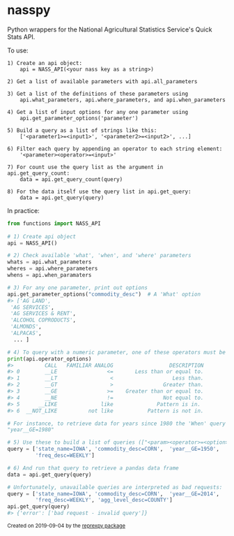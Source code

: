 # nasspy
Python wrappers for the National Agricultural Statistics Service's Quick Stats API.

To use:

    1) Create an api object: 
        api = NASS_API(<your nass key as a string>)
  
    2) Get a list of available parameters with api.all_parameters
    
    3) Get a list of the definitions of these parameters using
        api.what_parameters, api.where_parameters, and api.when_parameters

    4) Get a list of input options for any one parameter using
        api.get_parameter_options('parameter')

    5) Build a query as a list of strings like this:
        ['<parameter1>=<input1>', '<parameter2>=<input2>', ...]

    6) Filter each query by appending an operator to each string element:
        '<parameter><operator>=<input>'

    7) For count use the query list as the argument in api.get_query_count:
        data = api.get_query_count(query)

    8) For the data itself use the query list in api.get_query:
        data = api.get_query(query)

In practice:
  
```python
from functions import NASS_API
        
# 1) Create api object
api = NASS_API()

# 2) Check available 'what', 'when', and 'where' parameters
whats = api.what_parameters
wheres = api.where_parameters
whens = api.when_paramaters

# 3) For any one parameter, print out options
api.get_parameter_options("commodity_desc")  # A 'What' option
#> ['AG LAND',
 'AG SERVICES',
 'AG SERVICES & RENT',
 'ALCOHOL COPRODUCTS',
 'ALMONDS',
 'ALPACAS',
  ... ]

# 4) To query with a numeric parameter, one of these operators must be used
print(api.operator_options)
#>          CALL   FAMILIAR ANALOG                  DESCRIPTION
#> 0        __LE                <=       Less than or equal to.
#> 1        __LT                 <                   Less than.
#> 2        __GT                 >                Greater than.
#> 3        __GE                >=    Greater than or equal to.
#> 4        __NE                !=                Not equal to.
#> 5      __LIKE              like              Pattern is in. 
#> 6  __NOT_LIKE          not like           Pattern is not in.

# For instance, to retrieve data for years since 1980 the 'When' query becomes:
"year__GE=1980"

# 5) Use these to build a list of queries (["<param><operator>=<option>", ...])
query = ['state_name=IOWA', 'commodity_desc=CORN',  'year__GE=1950',
         'freq_desc=WEEKLY']

# 6) And run that query to retrieve a pandas data frame
data = api.get_query(query)

# Unfortunately, unavailable queries are interpreted as bad requests:
query = ['state_name=IOWA', 'commodity_desc=CORN',  'year__GE=2014',
         'freq_desc=WEEKLY', 'agg_level_desc=COUNTY']
api.get_query(query)
#> {'error': ['bad request - invalid query']}
```

<sup>Created on 2019-09-04 by the [reprexpy package](https://github.com/crew102/reprexpy)</sup>
